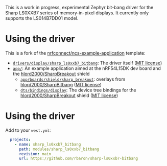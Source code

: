 This is a work in progress, experimental Zephyr bit-bang driver for the Sharp LS0XXB7 series of memory-in-pixel displays. It currently only supports the LS014B7DD01 model.

# Using the driver
This is a fork of the [nrfconnect/ncs-example-application](https://github.com/nrfconnect/ncs-example-application) template:
- [`drivers/display/sharp_ls0xxb7_bitbang`](./drivers/display/sharp_ls0xxb7_bitbang): The driver itself ([MIT license](./drivers/display/sharp_ls0xxb7_bitbang/LICENSE))
- [`app/`](./app/): An example application aimed at the nRF54L15DK dev board and the [hlord2000/SharpBreakout](https://github.com/hlord2000/SharpBreakout) shield
  - [`app/boards/shield/sharp_breakout`](./app/boards/shields/sharp_breakout): overlays from [hlord2000/SharpBitbang](https://github.com/hlord2000/SharpBitbang) ([MIT license](./app/boards/shields/sharp_breakout/LICENSE))
  - [`dts/bindings/display`](./dts/bindings/display): The device tree bindings for the [hlord2000/SharpBreakout](https://github.com/hlord2000/SharpBreakout) shield ([MIT license](./app/dts/bindings/display/LICENSE))

# Using the driver
Add to your `west.yml`:

```yaml
  projects:
    - name: sharp_ls0xxb7_bitbang
      path: modules/sharp_ls0xxb7_bitbang
      revision: main
      url: https://github.com/rbaron/sharp-ls0xxb7-bitbang
```
